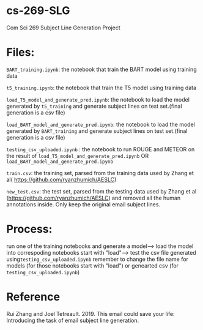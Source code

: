 # cs-269-SLG
Com Sci 269 Subject Line Generation Project

# Files:
`BART_training.ipynb`: the notebook that train the BART model using training data

`t5_training.ipynb`: the notebook that train the T5 model using training data

`load_T5_model_and_generate_pred.ipynb`: the notebook to load the model generated by `t5_training` and generate subject lines on test set.(final generation is a csv file)

`load_BART_model_and_generate_pred.ipynb`: the notebook to load the model generated by `BART_training` and generate subject lines on test set.(final generation is a csv file)

`testing_csv_uploaded.ipynb` : the notebook to run ROUGE and METEOR on the result of `load_T5_model_and_generate_pred.ipynb` OR `load_BART_model_and_generate_pred.ipynb`

`train.csv`: the training set, parsed from the training data used by Zhang et al( https://github.com/ryanzhumich/AESLC)

`new_test.csv`: the test set, parsed from the testing data used by Zhang et al (https://github.com/ryanzhumich/AESLC) and removed all the human annotations inside. Only keep the original email subject lines.


# Process:
run one of the training notebooks and generate a model--> load the model into correspoding notebooks start with "load"--> test the csv file generated using`testing_csv_uploaded.ipynb` remember to change the file name for models (for those notebooks start with "load") or genearted csv (for `testing_csv_uploaded.ipynb`)

# Reference
Rui Zhang and Joel Tetreault. 2019.  This email could save your life: Introducing the task of email subject line generation.
